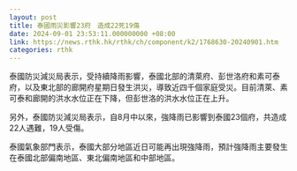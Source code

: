 ```yaml
---
layout: post
title: 泰國雨災影響23府　造成22死19傷
date: 2024-09-01 23:53:11.000000000 +08:00
link: https://news.rthk.hk/rthk/ch/component/k2/1768630-20240901.htm
categories: rthk
---
```


泰國防災減災局表示，受持續降雨影響，泰國北部的清萊府、彭世洛府和素可泰府，以及東北部的廊開府星期日發生洪災，導致近四千個家庭受災。目前清萊、素可泰和廊開的洪水水位正在下降，但彭世洛的洪水水位正在上升。 

另外，泰國防災減災局表示，自8月中以來，強降雨已影響到泰國23個府，共造成22人遇難，19人受傷。

泰國氣象部門表示，泰國大部分地區近日可能再出現強降雨，預計強降雨主要發生在泰國北部偏南地區、東北偏南地區和中部地區。
